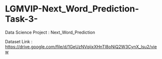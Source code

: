 # LGMVIP-Next_Word_Prediction-Task-3-
Data Science Project : Next_Word_Prediction

Dataset Link : https://drive.google.com/file/d/1GeUzNVqiixXHnTl8oNiQ2W3CynX_lsu2/view 
